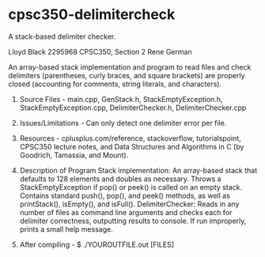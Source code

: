 # cpsc350-delimitercheck
A stack-based delimiter checker.

Lloyd Black
2295968
CPSC350, Section 2
Rene German

An array-based stack implementation and program to read files and check delimiters (parentheses, curly braces, and square brackets) are properly closed (accounting for comments, string literals, and characters).

1. Source Files - main.cpp, GenStack.h, StackEmptyException.h, StackEmptyException.cpp, DelimiterChecker.h, DelimiterChecker.cpp

2. Issues/Limitations - Can only detect one delimiter error per file.

3. Resources - cplusplus.com/reference, stackoverflow, tutorialspoint, CPSC350 lecture notes, and Data Structures and Algorithms in C (by Goodrich, Tamassia, and Mount).

4. Description of Program
  Stack implementation: An array-based stack that defaults to 128 elements and doubles as necessary. Throws a StackEmptyException if pop() or peek() is called on an empty stack. Contains standard push(), pop(), and peek() methods, as well as printStack(), isEmpty(), and isFull().
  DelimiterChecker: Reads in any number of files as command line arguments and checks each for delimiter correctness, outputting results to console. If run improperly, prints a small help message.

5. After compiling - $ ./YOUROUTFILE.out [FILES]
